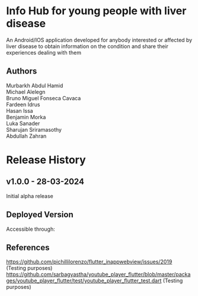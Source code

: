 # Info Hub for young people with liver disease
 An Android/IOS application developed for anybody interested or affected by liver disease to obtain information on the condition and share their experiences dealing with them

## Authors  
Murbarkh Abdul Hamid  
Michael Alelegn  
Bruno Miguel Fonseca Cavaca  
Fardeen Idrus  
Hasan Issa  
Benjamin Morka  
Luka Sanader  
Sharujan Sriramasothy  
Abdullah Zahran  


# Release History

## v1.0.0 - 28-03-2024

Initial alpha release

## Deployed Version
Accessible through:

## References

https://github.com/pichillilorenzo/flutter_inappwebview/issues/2019 (Testing purposes)  
https://github.com/sarbagyastha/youtube_player_flutter/blob/master/packages/youtube_player_flutter/test/youtube_player_flutter_test.dart (Testing purposes)  